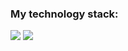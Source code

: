 ### My technology stack:

<img src="https://img.shields.io/badge/HTML-fdf4e3?style=for-the-badge&logo=HTML5&logoColor=#A52A2A">
<img src="https://img.shields.io/badge/CSS-1E90FF?style=for-the-badge&logo=HTML5&logoColor=#A52A2A">

  
